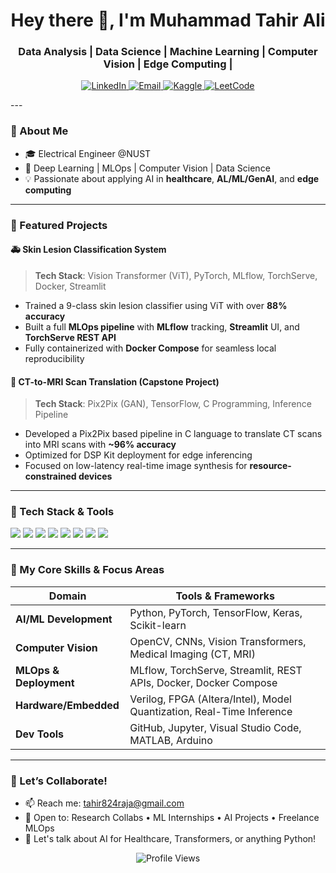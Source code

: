 <h1 align="center">Hey there 👋, I'm Muhammad Tahir Ali</h1>
<h3 align="center">Data Analysis | Data Science | Machine Learning | Computer Vision | Edge Computing |</h3>

<p align="center">
  <a href="https://www.linkedin.com/in/muhammad-tahir-ali-b6256920a/" target="_blank">
    <img src="https://img.shields.io/badge/LinkedIn-blue?style=for-the-badge&logo=linkedin&logoColor=white" alt="LinkedIn"/>
  </a>
  <a href="mailto:tahir824raja@gmail.com">
    <img src="https://img.shields.io/badge/Gmail-D14836?style=for-the-badge&logo=gmail&logoColor=white" alt="Email"/>
  </a>
  <a href="https://www.kaggle.com/tahirraja" target="_blank">
    <img src="https://img.shields.io/badge/Kaggle-20BEFF?style=for-the-badge&logo=kaggle&logoColor=white" alt="Kaggle"/>
  </a>
  <a href="https://leetcode.com/u/tahirali824/" target="_blank">
    <img src="https://img.shields.io/badge/LeetCode-FFA116?style=for-the-badge&logo=leetcode&logoColor=black" alt="LeetCode"/>
  </a>
</p>
---

### 🧠 About Me

- 🎓 Electrical Engineer @NUST 
- 🧠 Deep Learning | MLOps | Computer Vision | Data Science
- 💡 Passionate about applying AI in **healthcare**, **AL/ML/GenAI**, and **edge computing**

---

### 🔭 Featured Projects

#### 🚑 Skin Lesion Classification System 
> **Tech Stack**: Vision Transformer (ViT), PyTorch, MLflow, TorchServe, Docker, Streamlit  
- Trained a 9-class skin lesion classifier using ViT with over **88% accuracy**
- Built a full **MLOps pipeline** with **MLflow** tracking, **Streamlit** UI, and **TorchServe REST API**
- Fully containerized with **Docker Compose** for seamless local reproducibility  

#### 🧠 CT-to-MRI Scan Translation (Capstone Project)
> **Tech Stack**: Pix2Pix (GAN), TensorFlow, C Programming, Inference Pipeline  
- Developed a Pix2Pix based pipeline in C language to translate CT scans into MRI scans with **~96% accuracy**  
- Optimized for DSP Kit deployment for edge inferencing  
- Focused on low-latency real-time image synthesis for **resource-constrained devices**

---

### 🧠 Tech Stack & Tools

<p align="left">
  <img src="https://img.shields.io/badge/Python-3776AB?style=for-the-badge&logo=python&logoColor=white"/>
  <img src="https://img.shields.io/badge/TensorFlow-FF6F00?style=for-the-badge&logo=tensorflow&logoColor=white"/>
  <img src="https://img.shields.io/badge/Keras-D00000?style=for-the-badge&logo=keras&logoColor=white"/>
  <img src="https://img.shields.io/badge/OpenCV-27338e?style=for-the-badge&logo=opencv&logoColor=white"/>
  <img src="https://img.shields.io/badge/Verilog-008080?style=for-the-badge"/>
  <img src="https://img.shields.io/badge/FPGA-Altera-blue?style=for-the-badge"/>
  <img src="https://img.shields.io/badge/MATLAB-0076A8?style=for-the-badge&logo=mathworks&logoColor=white"/>
  <img src="https://img.shields.io/badge/GitHub-181717?style=for-the-badge&logo=github&logoColor=white"/>
</p>

---

### 🧠 My Core Skills & Focus Areas

| Domain                  | Tools & Frameworks                                                                 |
|------------------------|-------------------------------------------------------------------------------------|
| **AI/ML Development**  | Python, PyTorch, TensorFlow, Keras, Scikit-learn                                   |
| **Computer Vision**     | OpenCV, CNNs, Vision Transformers, Medical Imaging (CT, MRI)                       |
| **MLOps & Deployment** | MLflow, TorchServe, Streamlit, REST APIs, Docker, Docker Compose                   |
| **Hardware/Embedded**  | Verilog, FPGA (Altera/Intel), Model Quantization, Real-Time Inference              |
| **Dev Tools**          | GitHub, Jupyter, Visual Studio Code, MATLAB, Arduino                               |

---


### 🤝 Let’s Collaborate!

- 📫 Reach me: tahir824raja@gmail.com  
- 💼 Open to: Research Collabs • ML Internships • AI Projects • Freelance MLOps  
- 💬 Let's talk about AI for Healthcare, Transformers, or anything Python!

<p align="center">
  <img src="https://komarev.com/ghpvc/?username=Muhammad-Tahir-Ali&label=Profile%20Views&color=blue&style=flat-square" alt="Profile Views"/>
</p>
